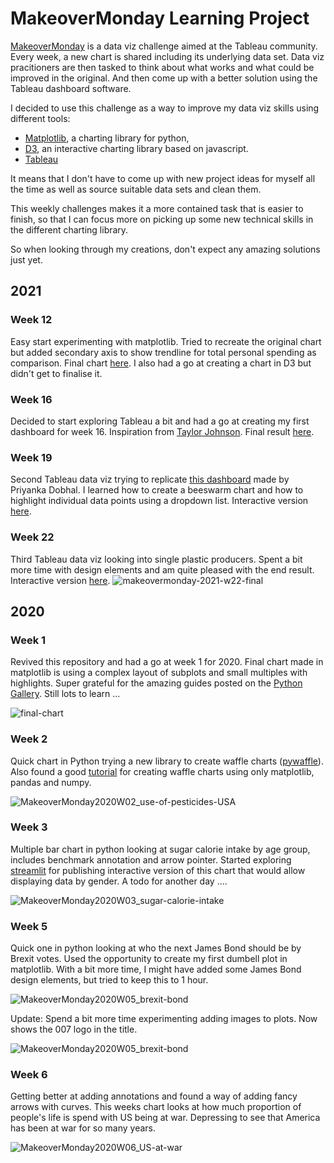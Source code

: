 # MakeoverMonday Learning Project

[MakeoverMonday](https://www.makeovermonday.co.uk/) is a data viz challenge aimed at the Tableau community. Every week, a new chart is shared including its underlying data set. Data viz pracitioners are then tasked to think about what works and what could be improved in the original. And then come up with a better solution using the Tableau dashboard software. 

I decided to use this challenge as a way to improve my data viz skills using different tools:

- [Matplotlib](https://matplotlib.org/), a charting library for python, 
- [D3](https://d3js.org/), an interactive charting library based on javascript. 
- [Tableau](https://public.tableau.com/app/profile/lisa.hornung7353)

It means that I don't have to come up with new project ideas for myself all the time as well as source suitable data sets and clean them. 

This weekly challenges makes it a more contained task that is easier to finish, so that I can focus more on picking up some new technical skills in the different charting library. 

So when looking through my creations, don't expect any amazing solutions just yet. 

## 2021

### Week 12

Easy start experimenting with matplotlib. Tried to recreate the original chart but added secondary axis to show trendline for total personal spending as comparison. Final chart [here](https://github.com/Lisa-Ho/makeover-monday/blob/main/20210321/final-chart.png). I also had a go at creating a chart in D3 but didn't get to finalise it.

### Week 16

Decided to start exploring Tableau a bit and had a go at creating my first dashboard for week 16. Inspiration from [Taylor Johnson](https://twitter.com/TF_Johnston/status/1384518109617430535?s=20). Final result [here](https://public.tableau.com/profile/lisa.hornung7353#!/vizhome/MakeoverMonday-2021-W16/Dashboard).

### Week 19

Second Tableau data viz trying to replicate [this dashboard](https://public.tableau.com/profile/priyanka.dobhal0993#!/vizhome/MakeoverMonday2021Week19-WhatDoes1GBofMobileDataCostinEveryCountry_16216222730720/MOM2021W19) made by Priyanka Dobhal. I learned how to create a beeswarm chart and how to highlight individual data points using a dropdown list. Interactive version [here](https://public.tableau.com/profile/lisa.hornung7353#!/vizhome/MakeoverMonday-2021-W19/Dashboard1).

### Week 22

Third Tableau data viz looking into single plastic producers. Spent a bit more time with design elements and am quite pleased with the end result. Interactive version [here](https://public.tableau.com/app/profile/lisa.hornung7353/viz/MakeoverMonday-2021-W22/Dashboard1). 
![makeovermonday-2021-w22-final](https://user-images.githubusercontent.com/50448656/154820433-1750780f-6ec4-4350-85b3-61ee9dcebae0.PNG)

## 2020

### Week 1

Revived this repository and had a go at week 1 for 2020. Final chart made in matplotlib is using a complex layout of subplots and small multiples with highlights. Super grateful for the amazing guides posted on the [Python Gallery](https://www.python-graph-gallery.com/web-highlighted-lineplot-with-faceting). Still lots to learn ...

![final-chart](https://user-images.githubusercontent.com/50448656/154820316-5d7aa899-d6d1-4091-aa6c-b1c37d8feffc.png)

### Week 2

Quick chart in Python trying a new library to create waffle charts ([pywaffle](https://pywaffle.readthedocs.io/en/latest/index.html)). Also found a good [tutorial](https://regenerativetoday.com/how-to-build-waffle-charts-in-python/) for creating waffle charts using only matplotlib, pandas and numpy. 

![MakeoverMonday2020W02_use-of-pesticides-USA](https://user-images.githubusercontent.com/50448656/154856274-c1487ffa-1b6e-4161-9ea9-6d8ec254be46.png)

### Week 3

Multiple bar chart in python looking at sugar calorie intake by age group, includes benchmark annotation and arrow pointer. Started exploring [streamlit](https://streamlit.io/) for publishing interactive version of this chart that would allow displaying data by gender. A todo for another day ....

![MakeoverMonday2020W03_sugar-calorie-intake](https://user-images.githubusercontent.com/50448656/155895565-568669c4-304c-438a-85c7-e1e4c387bd1b.png)

### Week 5

Quick one in python looking at who the next James Bond should be by Brexit votes. Used the opportunity to create my first dumbell plot in matplotlib. With a bit more time, I might have added some James Bond design elements, but tried to keep this to 1 hour.

![MakeoverMonday2020W05_brexit-bond](https://user-images.githubusercontent.com/50448656/156924672-cbf65a87-2509-4d7c-a6b6-0d11a4a5208a.png)

Update: Spend a bit more time experimenting adding images to plots. Now shows the 007 logo in the title.

![MakeoverMonday2020W05_brexit-bond](https://user-images.githubusercontent.com/50448656/158057502-54aa3cea-2bf2-45d7-a25e-488b323b03fb.png)


### Week 6

Getting better at adding annotations and found a way of adding fancy arrows with curves. This weeks chart looks at how much proportion of people's life is spend with US being at war. Depressing to see that America has been at war for so many years. 

![MakeoverMonday2020W06_US-at-war](https://user-images.githubusercontent.com/50448656/158071933-d127fbe7-0fea-4197-86b1-ee315f397749.png)


